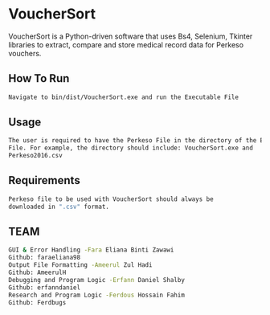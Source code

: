 # VoucherSort

VoucherSort is a Python-driven software that uses Bs4, Selenium, Tkinter libraries to extract, compare and store medical record data for Perkeso vouchers.

## How To Run


```bash
Navigate to bin/dist/VoucherSort.exe and run the Executable File
```

## Usage

```bash
The user is required to have the Perkeso File in the directory of the Executable
File. For example, the directory should include: VoucherSort.exe and 
Perkeso2016.csv
```
## Requirements


```bash
Perkeso file to be used with VoucherSort should always be
downloaded in ".csv" format.
```

## TEAM

```bash
GUI & Error Handling -Fara Eliana Binti Zawawi 
Github: faraeliana98
Output File Formatting -Ameerul Zul Hadi
Github: AmeerulH
Debugging and Program Logic -Erfann Daniel Shalby
Github: erfanndaniel
Research and Program Logic -Ferdous Hossain Fahim
Github: Ferdbugs

```
